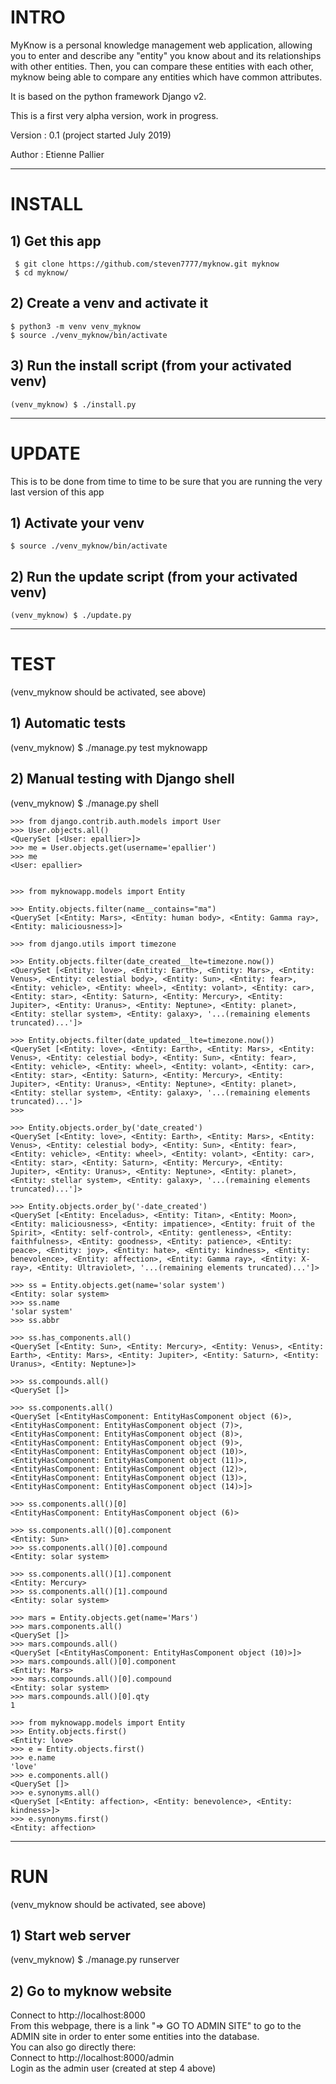 
# INTRO

MyKnow is a personal knowledge management web application,
allowing you to enter and describe any "entity" you know about and its relationships with other entities.
Then, you can compare these entities with each other, myknow being able to compare any entities which have common attributes.

It is based on the python framework Django v2.

This is a first very alpha version, work in progress.

Version : 0.1 (project started July 2019)

Author : Etienne Pallier 


---
# INSTALL

## 1) Get this app

	 $ git clone https://github.com/steven7777/myknow.git myknow
	 $ cd myknow/

## 2) Create a venv and activate it

	$ python3 -m venv venv_myknow  
	$ source ./venv_myknow/bin/activate

## 3) Run the install script (from your activated venv)

	(venv_myknow) $ ./install.py
 


---
# UPDATE

This is to be done from time to time to be sure that you are running the very last version of this app

## 1) Activate your venv

	$ source ./venv_myknow/bin/activate

## 2) Run the update script (from your activated venv)

	(venv_myknow) $ ./update.py



-------------
# TEST

(venv_myknow should be activated, see above)


## 1) Automatic tests

(venv_myknow) $ ./manage.py test myknowapp


## 2) Manual testing with Django shell

(venv_myknow) $ ./manage.py shell

	>>> from django.contrib.auth.models import User
	>>> User.objects.all()
	<QuerySet [<User: epallier>]>
	>>> me = User.objects.get(username='epallier')
	>>> me
	<User: epallier>
	
	
	>>> from myknowapp.models import Entity
		
	>>> Entity.objects.filter(name__contains="ma")
	<QuerySet [<Entity: Mars>, <Entity: human body>, <Entity: Gamma ray>, <Entity: maliciousness>]>
	
	>>> from django.utils import timezone
	
	>>> Entity.objects.filter(date_created__lte=timezone.now())
	<QuerySet [<Entity: love>, <Entity: Earth>, <Entity: Mars>, <Entity: Venus>, <Entity: celestial body>, <Entity: Sun>, <Entity: fear>, <Entity: vehicle>, <Entity: wheel>, <Entity: volant>, <Entity: car>, <Entity: star>, <Entity: Saturn>, <Entity: Mercury>, <Entity: Jupiter>, <Entity: Uranus>, <Entity: Neptune>, <Entity: planet>, <Entity: stellar system>, <Entity: galaxy>, '...(remaining elements truncated)...']>
	
	>>> Entity.objects.filter(date_updated__lte=timezone.now())
	<QuerySet [<Entity: love>, <Entity: Earth>, <Entity: Mars>, <Entity: Venus>, <Entity: celestial body>, <Entity: Sun>, <Entity: fear>, <Entity: vehicle>, <Entity: wheel>, <Entity: volant>, <Entity: car>, <Entity: star>, <Entity: Saturn>, <Entity: Mercury>, <Entity: Jupiter>, <Entity: Uranus>, <Entity: Neptune>, <Entity: planet>, <Entity: stellar system>, <Entity: galaxy>, '...(remaining elements truncated)...']>
	>>> 
	
	>>> Entity.objects.order_by('date_created')
	<QuerySet [<Entity: love>, <Entity: Earth>, <Entity: Mars>, <Entity: Venus>, <Entity: celestial body>, <Entity: Sun>, <Entity: fear>, <Entity: vehicle>, <Entity: wheel>, <Entity: volant>, <Entity: car>, <Entity: star>, <Entity: Saturn>, <Entity: Mercury>, <Entity: Jupiter>, <Entity: Uranus>, <Entity: Neptune>, <Entity: planet>, <Entity: stellar system>, <Entity: galaxy>, '...(remaining elements truncated)...']>
	
	>>> Entity.objects.order_by('-date_created')
	<QuerySet [<Entity: Enceladus>, <Entity: Titan>, <Entity: Moon>, <Entity: maliciousness>, <Entity: impatience>, <Entity: fruit of the Spirit>, <Entity: self-control>, <Entity: gentleness>, <Entity: faithfulness>, <Entity: goodness>, <Entity: patience>, <Entity: peace>, <Entity: joy>, <Entity: hate>, <Entity: kindness>, <Entity: benevolence>, <Entity: affection>, <Entity: Gamma ray>, <Entity: X-ray>, <Entity: Ultraviolet>, '...(remaining elements truncated)...']>
	
	>>> ss = Entity.objects.get(name='solar system')
	<Entity: solar system>
	>>> ss.name
	'solar system'
	>>> ss.abbr

	>>> ss.has_components.all()
	<QuerySet [<Entity: Sun>, <Entity: Mercury>, <Entity: Venus>, <Entity: Earth>, <Entity: Mars>, <Entity: Jupiter>, <Entity: Saturn>, <Entity: Uranus>, <Entity: Neptune>]>
	
	>>> ss.compounds.all()
	<QuerySet []>
	
	>>> ss.components.all()
	<QuerySet [<EntityHasComponent: EntityHasComponent object (6)>, <EntityHasComponent: EntityHasComponent object (7)>, <EntityHasComponent: EntityHasComponent object (8)>, <EntityHasComponent: EntityHasComponent object (9)>, <EntityHasComponent: EntityHasComponent object (10)>, <EntityHasComponent: EntityHasComponent object (11)>, <EntityHasComponent: EntityHasComponent object (12)>, <EntityHasComponent: EntityHasComponent object (13)>, <EntityHasComponent: EntityHasComponent object (14)>]>
	
	>>> ss.components.all()[0]
	<EntityHasComponent: EntityHasComponent object (6)>
	
	>>> ss.components.all()[0].component
	<Entity: Sun>
	>>> ss.components.all()[0].compound
	<Entity: solar system>
	
	>>> ss.components.all()[1].component
	<Entity: Mercury>
	>>> ss.components.all()[1].compound
	<Entity: solar system>
	
	>>> mars = Entity.objects.get(name='Mars')
	>>> mars.components.all()
	<QuerySet []>
	>>> mars.compounds.all()
	<QuerySet [<EntityHasComponent: EntityHasComponent object (10)>]>
	>>> mars.compounds.all()[0].component
	<Entity: Mars>
	>>> mars.compounds.all()[0].compound
	<Entity: solar system>
	>>> mars.compounds.all()[0].qty
	1
	
	>>> from myknowapp.models import Entity
	>>> Entity.objects.first()
	<Entity: love>
	>>> e = Entity.objects.first()
	>>> e.name
	'love'
	>>> e.components.all()
	<QuerySet []>
	>>> e.synonyms.all()
	<QuerySet [<Entity: affection>, <Entity: benevolence>, <Entity: kindness>]>
	>>> e.synonyms.first()
	<Entity: affection>



-------------
# RUN

(venv_myknow should be activated, see above)

## 1) Start web server

(venv_myknow) $ ./manage.py runserver

## 2) Go to myknow website

Connect to http://localhost:8000  
From this webpage, there is a link "=> GO TO ADMIN SITE" to go to the ADMIN site in order to enter some entities into the database.  
You can also go directly there:  
Connect to http://localhost:8000/admin  
Login as the admin user (created at step 4 above)

